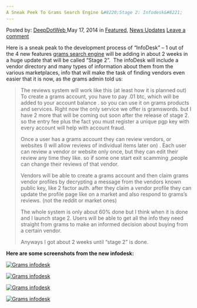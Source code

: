 ```yaml
---
A Sneak Peek To Grams Search Engine &#8220;Stage 2: Infodesk&#8221;
---
```

<article class="post-listing post-5624 post type-post status-publish format-standard has-post-thumbnail hentry  tag-engine tag-grams tag-infodesk tag-peek tag-search tag-sneak tag-stage">
    <div class="post-inner">
        <span>Posted by: <a href="https://www.deepdotweb.com/author/admin/" title="">DeepDotWeb </a></span>
    <span>May 17, 2014</span>
    <span>in <a href="https://www.deepdotweb.com/category/deepdot-news/" rel="category tag">Featured</a>, <a href="https://www.deepdotweb.com/category/news-updates/" rel="category tag">News Updates</a></span>
    <span><a href="https://www.deepdotweb.com/2014/05/17/a-sneak-peek-to-grams-search-engine-stage-2-infodesk/#respond">Leave a comment</a></span>
    </p>
    <div class="clear"></div>
    <div class="entry">
    <p>Here is a sneak peak to the development process of &#8220;InfoDesk&#8221; &#8211; 1 out of the 4 new features <a href="http://www.deepdotweb.com/2014/04/08/grams-darknetmarkets-search-engine/">grams search engine</a> will be adding in about 2 weeks in a huge update that will be called &#8220;Stage 2&#8221;.  The infoDesk will include a vendor directory and many types of information about them from the various marketplaces, info that will make the task of finding vendors even easier that it is now, as the grams admin told us:</p>
    <blockquote><p>The reviews system will work like this (at least how it is planned out) To create a grams account, you have to pay .01 btc, which will be added to your account balance . so you can use it on grams products and services. Right now the only service we offer is gramswords. but I have 2 more that will be coming out soon after the release of stage 2. so the entry fee plus the fact you must register a unique pgp key with every account will help with account fraud.</p>
    <p>Once a user has a grams account they can review vendors, or websites (I will allow reviews of individual items later on) . Each user can review a vendor or website only once, but they can edit their review any time they like. so if some one start exit scamming ,people can change their reviews of that vendor.</p>
    <p>Vendors will be able to create a grams account and then claim grams vendor profiles by decrypting a message from the vendors known public key, like 2 factor auth. after they claim a vendor profile they can update the profile page like on a market and also respond to grams&#8217;s reviews. (not the reddit or market ones)</p>
    <p>The whole system is only about 60% done but I think when it is done and I launch stage 2. Users will be able to get all the info they need straight from grams to make an informed decision about buying from a certain vendor.</p>
    <p>Anyways I got about 2 weeks until &#8220;stage 2&#8221; is done.</p></blockquote>
    <p><strong>Here are some screenshots from the new infodesk:</strong></p>
    <p><a href="/imgs/2014/05/4he9g.png"><img class="aligncenter  wp-image-5625" src="/imgs/2014/05/4he9g.png" alt="Grams infodesk" width="594" height="631" srcset="/imgs/2014/05/4he9g.png 1903w, /imgs/2014/05/4he9g-282x300.png 282w, /imgs/2014/05/4he9g-964x1024.png 964w" sizes="(max-width: 594px) 100vw, 594px" /></a></p>
    <p><a href="/imgs/2014/05/itxa4.png"><img class="aligncenter  wp-image-5626" src="/imgs/2014/05/itxa4.png" alt="Grams infodesk" width="667" height="317" srcset="/imgs/2014/05/itxa4.png 1920w, /imgs/2014/05/itxa4-300x143.png 300w, /imgs/2014/05/itxa4-1024x486.png 1024w" sizes="(max-width: 667px) 100vw, 667px" /></a></p>
    <p><a href="/imgs/2014/05/n65fv.png"><img class="aligncenter  wp-image-5627" src="/imgs/2014/05/n65fv.png" alt="Grams infodesk" width="709" height="795" srcset="/imgs/2014/05/n65fv.png 1903w, /imgs/2014/05/n65fv-268x300.png 268w, /imgs/2014/05/n65fv-913x1024.png 913w" sizes="(max-width: 709px) 100vw, 709px" /></a></p>
    <p><a href="/imgs/2014/05/wn4g5.png"><img class="aligncenter  wp-image-5628" src="/imgs/2014/05/wn4g5.png" alt="Grams infodesk" width="458" height="225" srcset="/imgs/2014/05/wn4g5.png 1903w, /imgs/2014/05/wn4g5-300x147.png 300w, /imgs/2014/05/wn4g5-1024x503.png 1024w" sizes="(max-width: 458px) 100vw, 458px" /></a></p>
    </div>
    <span style="display:none"><a href="https://www.deepdotweb.com/tag/engine/" rel="tag">engine</a> <a href="https://www.deepdotweb.com/tag/grams/" rel="tag">grams</a> <a href="https://www.deepdotweb.com/tag/infodesk/" rel="tag">infodesk</a> <a href="https://www.deepdotweb.com/tag/peek/" rel="tag">peek</a> <a href="https://www.deepdotweb.com/tag/search/" rel="tag">search</a> <a href="https://www.deepdotweb.com/tag/sneak/" rel="tag">sneak</a> <a href="https://www.deepdotweb.com/tag/stage/" rel="tag">stage</a></span> <span style="display:none" class="updated">2014-05-17</span>
    <div style="display:none" class="vcard author" itemprop="author" itemscope itemtype="http://schema.org/Person"><strong class="fn" itemprop="name">
    </div>
</article>

